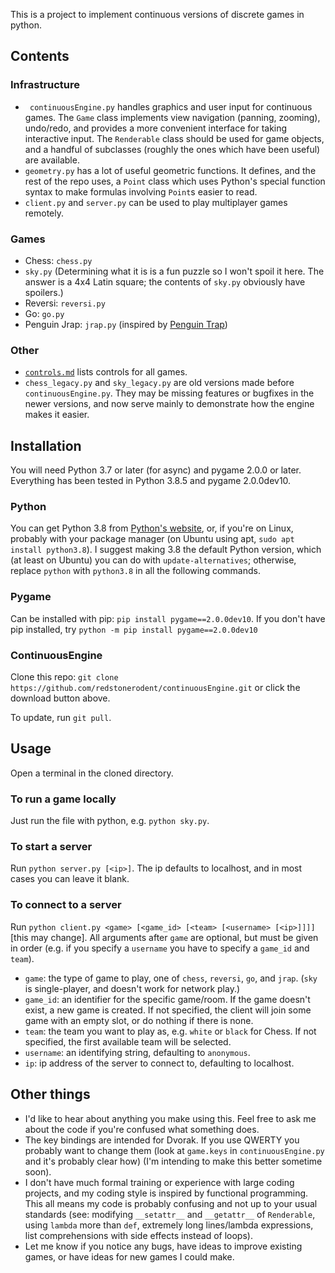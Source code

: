 This is a project to implement continuous versions of discrete games in python.


## Contents

### Infrastructure

* ` continuousEngine.py` handles graphics and user input for continuous games. The `Game` class implements view navigation (panning, zooming), undo/redo, and provides a more convenient interface for taking interactive input. The `Renderable` class should be used for game objects, and a handful of subclasses (roughly the ones which have been useful) are available.
* `geometry.py` has a lot of useful geometric functions. It defines, and the rest of the repo uses, a `Point` class which uses Python's special function syntax to make formulas involving `Point`s easier to read.
* `client.py` and `server.py` can be used to play multiplayer games remotely.


### Games

* Chess: `chess.py`
* `sky.py` (Determining what it is is a fun puzzle so I won't spoil it here. The answer is a 4x4 Latin square; the contents of `sky.py` obviously have spoilers.)
* Reversi: `reversi.py`
* Go: `go.py`
* Penguin Jrap: `jrap.py` (inspired by [Penguin Trap](https://boardgamegeek.com/boardgame/225981/penguin-trap))

### Other

* [`controls.md`](controls.md) lists controls for all games.
* `chess_legacy.py` and `sky_legacy.py` are old versions made before `continuousEngine.py`. They may be missing features or bugfixes in the newer versions, and now serve mainly to demonstrate how the engine makes it easier.


## Installation

You will need Python 3.7 or later (for async) and pygame 2.0.0 or later. Everything has been tested in Python 3.8.5 and pygame 2.0.0dev10.

### Python

You can get Python 3.8 from [Python's website](https://www.python.org/), or, if you're on Linux, probably with your package manager (on Ubuntu using apt, `sudo apt install python3.8`). I suggest making 3.8 the default Python version, which (at least on Ubuntu) you can do with `update-alternatives`; otherwise, replace `python` with `python3.8` in all the following commands.

### Pygame

Can be installed with pip: `pip install pygame==2.0.0dev10`. If you don't have pip installed, try `python -m pip install pygame==2.0.0dev10`

### ContinuousEngine

Clone this repo: `git clone https://github.com/redstonerodent/continuousEngine.git` or click the download button above.

To update, run `git pull`.


## Usage

Open a terminal in the cloned directory.

### To run a game locally

Just run the file with python, e.g. `python sky.py`.

### To start a server

Run `python server.py [<ip>]`. The ip defaults to localhost, and in most cases you can leave it blank.

### To connect to a server

Run `python client.py <game> [<game_id> [<team> [<username> [<ip>]]]]` [this may change]. All arguments after `game` are optional, but must be given in order (e.g. if you specify a `username` you have to specify a `game_id` and `team`).

* `game`: the type of game to play, one of `chess`, `reversi`, `go`, and `jrap`. (`sky` is single-player, and doesn't work for network play.)
* `game_id`: an identifier for the specific game/room. If the game doesn't exist, a new game is created. If not specified, the client will join some game with an empty slot, or do nothing if there is none.
* `team`: the team you want to play as, e.g. `white` or `black` for Chess. If not specified, the first available team will be selected.
* `username`: an identifying string, defaulting to `anonymous`.
* `ip`: ip address of the server to connect to, defaulting to localhost.


## Other things

* I'd like to hear about anything you make using this. Feel free to ask me about the code if you're confused what something does.
* The key bindings are intended for Dvorak. If you use QWERTY you probably want to change them (look at `game.keys` in `continuousEngine.py` and it's probably clear how) (I'm intending to make this better sometime soon).
* I don't have much formal training or experience with large coding projects, and my coding style is inspired by functional programming. This all means my code is probably confusing and not up to your usual standards (see: modifying `__setattr__` and `__getattr__` of `Renderable`, using `lambda` more than `def`, extremely long lines/lambda expressions, list comprehensions with side effects instead of loops).
* Let me know if you notice any bugs, have ideas to improve existing games, or have ideas for new games I could make.
